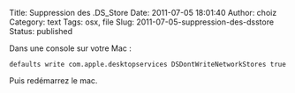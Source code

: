 Title: Suppression des .DS_Store
Date: 2011-07-05 18:01:40
Author: choiz
Category: text
Tags: osx, file
Slug: 2011-07-05-suppression-des-dsstore
Status: published

Dans une console sur votre Mac :

    defaults write com.apple.desktopservices DSDontWriteNetworkStores true

Puis redémarrez le mac.
